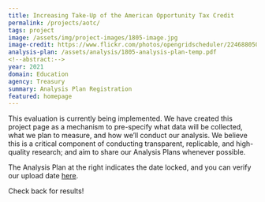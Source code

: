 ```yaml
---
title: Increasing Take-Up of the American Opportunity Tax Credit
permalink: /projects/aotc/
tags: project  
image: /assets/img/project-images/1805-image.jpg  
image-credit: https://www.flickr.com/photos/opengridscheduler/22468805072
analysis-plan: /assets/analysis/1805-analysis-plan-temp.pdf
<!--abstract:--> 
year: 2021  
domain: Education
agency: Treasury
summary: Analysis Plan Registration
featured: homepage
---
```


This evaluation is currently being implemented. We have created this project page as a mechanism to pre-specify what data will be collected, what we plan to measure, and how we’ll conduct our analysis. We believe this is a critical component of conducting transparent, replicable, and high-quality research; and aim to share our Analysis Plans whenever possible.

The Analysis Plan at the right indicates the date locked, and you can verify our upload date <a href="https://github.com/gsa-oes/office-of-evaluation-sciences/commits/master/assets/analysis/1805-aotc-analysis-plan-temp.pdf">here</a>. 

Check back for results!
